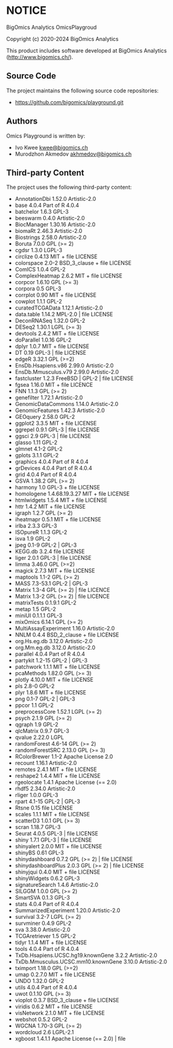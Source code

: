 # NOTICE

BigOmics Analytics OmicsPlaygroud

Copyright (c) 2020-2024 BigOmics Analytics

This product includes software developed at BigOmics Analytics
(http://www.bigomics.ch/).

## Source Code

The project maintains the following source code repositories:

 * https://github.com/bigomics/playground.git

## Authors

Omics Playground is written by:
 - Ivo Kwee <kwee@bigomics.ch>
 - Murodzhon Akmedov <akhmedov@bigomics.ch>

## Third-party Content

The project uses the following third-party content:

 - AnnotationDbi                        1.52.0          Artistic-2.0                   
 - base                                 4.0.4           Part of R 4.0.4                
 - batchelor                            1.6.3           GPL-3                          
 - beeswarm                             0.4.0           Artistic-2.0                   
 - BiocManager                          1.30.16         Artistic-2.0                   
 - biomaRt                              2.46.3          Artistic-2.0                   
 - Biostrings                           2.58.0          Artistic-2.0                   
 - Boruta                               7.0.0           GPL (>= 2)                     
 - cgdsr                                1.3.0           LGPL-3                         
 - circlize                             0.4.13          MIT + file LICENSE             
 - colorspace                           2.0-2           BSD_3_clause + file LICENSE    
 - ComICS                               1.0.4           GPL-2                          
 - ComplexHeatmap                       2.6.2           MIT + file LICENSE             
 - corpcor                              1.6.10          GPL (>= 3)                     
 - corpora                              0.5             GPL-3                          
 - corrplot                             0.90            MIT + file LICENSE             
 - cowplot                              1.1.1           GPL-2                          
 - curatedTCGAData                      1.12.1          Artistic-2.0                   
 - data.table                           1.14.2          MPL-2.0 | file LICENSE         
 - DeconRNASeq                          1.32.0          GPL-2                          
 - DESeq2                               1.30.1          LGPL (>= 3)                    
 - devtools                             2.4.2           MIT + file LICENSE             
 - doParallel                           1.0.16          GPL-2                          
 - dplyr                                1.0.7           MIT + file LICENSE             
 - DT                                   0.19            GPL-3 | file LICENSE           
 - edgeR                                3.32.1          GPL (>=2)                      
 - EnsDb.Hsapiens.v86                   2.99.0          Artistic-2.0                   
 - EnsDb.Mmusculus.v79                  2.99.0          Artistic-2.0                   
 - fastcluster                          1.2.3           FreeBSD | GPL-2 | file LICENSE 
 - fgsea                                1.16.0          MIT + file LICENCE             
 - FNN                                  1.1.3           GPL (>= 2)                     
 - genefilter                           1.72.1          Artistic-2.0                   
 - GenomicDataCommons                   1.14.0          Artistic-2.0                   
 - GenomicFeatures                      1.42.3          Artistic-2.0                   
 - GEOquery                             2.58.0          GPL-2                          
 - ggplot2                              3.3.5           MIT + file LICENSE             
 - ggrepel                              0.9.1           GPL-3 | file LICENSE           
 - ggsci                                2.9             GPL-3 | file LICENSE           
 - glasso                               1.11            GPL-2                          
 - glmnet                               4.1-2           GPL-2                          
 - gplots                               3.1.1           GPL-2                          
 - graphics                             4.0.4           Part of R 4.0.4                
 - grDevices                            4.0.4           Part of R 4.0.4                
 - grid                                 4.0.4           Part of R 4.0.4                
 - GSVA                                 1.38.2          GPL (>= 2)                     
 - harmony                              1.0             GPL-3 + file LICENSE           
 - homologene                           1.4.68.19.3.27  MIT + file LICENSE             
 - htmlwidgets                          1.5.4           MIT + file LICENSE             
 - httr                                 1.4.2           MIT + file LICENSE             
 - igraph                               1.2.7           GPL (>= 2)                     
 - iheatmapr                            0.5.1           MIT + file LICENSE             
 - irlba                                2.3.3           GPL-3                          
 - ISOpureR                             1.1.3           GPL-2                          
 - isva                                 1.9             GPL-2                          
 - jpeg                                 0.1-9           GPL-2 | GPL-3                  
 - KEGG.db                              3.2.4           file LICENSE                   
 - liger                                2.0.1           GPL-3 | file LICENSE           
 - limma                                3.46.0          GPL (>=2)                      
 - magick                               2.7.3           MIT + file LICENSE             
 - maptools                             1.1-2           GPL (>= 2)                     
 - MASS                                 7.3-53.1        GPL-2 | GPL-3                  
 - Matrix                               1.3-4           GPL (>= 2) | file LICENCE      
 - Matrix                               1.3-2           GPL (>= 2) | file LICENCE      
 - matrixTests                          0.1.9.1         GPL-2                          
 - metap                                1.5             GPL-2                          
 - miniUI                               0.1.1.1         GPL-3                          
 - mixOmics                             6.14.1          GPL (>= 2)                     
 - MultiAssayExperiment                 1.16.0          Artistic-2.0                   
 - NNLM                                 0.4.4           BSD_2_clause + file LICENSE    
 - org.Hs.eg.db                         3.12.0          Artistic-2.0                   
 - org.Mm.eg.db                         3.12.0          Artistic-2.0                   
 - parallel                             4.0.4           Part of R 4.0.4                
 - partykit                             1.2-15          GPL-2 | GPL-3                  
 - patchwork                            1.1.1           MIT + file LICENSE             
 - pcaMethods                           1.82.0          GPL (>= 3)                     
 - plotly                               4.10.0          MIT + file LICENSE             
 - pls                                  2.8-0           GPL-2                          
 - plyr                                 1.8.6           MIT + file LICENSE             
 - png                                  0.1-7           GPL-2 | GPL-3                  
 - ppcor                                1.1             GPL-2                          
 - preprocessCore                       1.52.1          LGPL (>= 2)                    
 - psych                                2.1.9           GPL (>= 2)                     
 - qgraph                               1.9             GPL-2                          
 - qlcMatrix                            0.9.7           GPL-3                          
 - qvalue                               2.22.0          LGPL                           
 - randomForest                         4.6-14          GPL (>= 2)                     
 - randomForestSRC                      2.13.0          GPL (>= 3)                     
 - RColorBrewer                         1.1-2           Apache License 2.0             
 - recount                              1.16.1          Artistic-2.0                   
 - remotes                              2.4.1           MIT + file LICENSE             
 - reshape2                             1.4.4           MIT + file LICENSE             
 - rgeolocate                           1.4.1           Apache License (== 2.0)        
 - rhdf5                                2.34.0          Artistic-2.0                   
 - rliger                               1.0.0           GPL-3                          
 - rpart                                4.1-15          GPL-2 | GPL-3                  
 - Rtsne                                0.15            file LICENSE                   
 - scales                               1.1.1           MIT + file LICENSE             
 - scatterD3                            1.0.1           GPL (>= 3)                     
 - scran                                1.18.7          GPL-3                          
 - Seurat                               4.0.5           GPL-3 | file LICENSE           
 - shiny                                1.7.1           GPL-3 | file LICENSE           
 - shinyalert                           2.0.0           MIT + file LICENSE             
 - shinyBS                              0.61            GPL-3                          
 - shinydashboard                       0.7.2           GPL (>= 2) | file LICENSE      
 - shinydashboardPlus                   2.0.3           GPL (>= 2) | file LICENSE      
 - shinyjqui                            0.4.0           MIT + file LICENSE             
 - shinyWidgets                         0.6.2           GPL-3                          
 - signatureSearch                      1.4.6           Artistic-2.0                   
 - SILGGM                               1.0.0           GPL (>= 2)                     
 - SmartSVA                             0.1.3           GPL-3                          
 - stats                                4.0.4           Part of R 4.0.4                
 - SummarizedExperiment                 1.20.0          Artistic-2.0                   
 - survival                             3.2-7           LGPL (>= 2)                    
 - survminer                            0.4.9           GPL-2                          
 - sva                                  3.38.0          Artistic-2.0                   
 - TCGAretriever                        1.5             GPL-2                          
 - tidyr                                1.1.4           MIT + file LICENSE             
 - tools                                4.0.4           Part of R 4.0.4                
 - TxDb.Hsapiens.UCSC.hg19.knownGene    3.2.2           Artistic-2.0                   
 - TxDb.Mmusculus.UCSC.mm10.knownGene   3.10.0          Artistic-2.0                   
 - tximport                             1.18.0          GPL (>=2)                      
 - umap                                 0.2.7.0         MIT + file LICENSE             
 - UNDO                                 1.32.0          GPL-2                          
 - utils                                4.0.4           Part of R 4.0.4                
 - uwot                                 0.1.10          GPL (>= 3)                     
 - vioplot                              0.3.7           BSD_3_clause + file LICENSE    
 - viridis                              0.6.2           MIT + file LICENSE             
 - visNetwork                           2.1.0           MIT + file LICENSE             
 - webshot                              0.5.2           GPL-2                          
 - WGCNA                                1.70-3          GPL (>= 2)                     
 - wordcloud                            2.6             LGPL-2.1                       
 - xgboost                              1.4.1.1         Apache License (== 2.0) | file 
